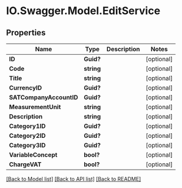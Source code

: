 # IO.Swagger.Model.EditService
## Properties

Name | Type | Description | Notes
------------ | ------------- | ------------- | -------------
**ID** | **Guid?** |  | [optional] 
**Code** | **string** |  | [optional] 
**Title** | **string** |  | [optional] 
**CurrencyID** | **Guid?** |  | [optional] 
**SATCompanyAccountID** | **Guid?** |  | [optional] 
**MeasurementUnit** | **string** |  | [optional] 
**Description** | **string** |  | [optional] 
**Category1ID** | **Guid?** |  | [optional] 
**Category2ID** | **Guid?** |  | [optional] 
**Category3ID** | **Guid?** |  | [optional] 
**VariableConcept** | **bool?** |  | [optional] 
**ChargeVAT** | **bool?** |  | [optional] 

[[Back to Model list]](../README.md#documentation-for-models) [[Back to API list]](../README.md#documentation-for-api-endpoints) [[Back to README]](../README.md)

